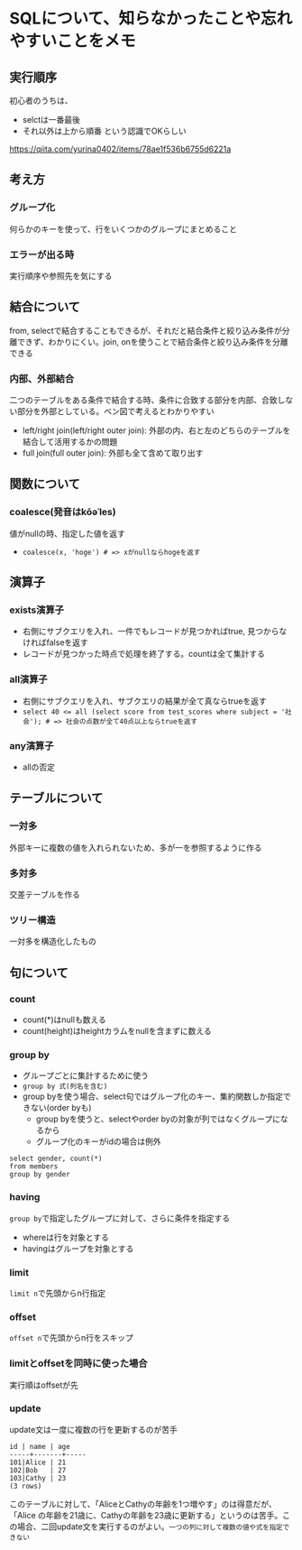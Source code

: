 # SQLについて、知らなかったことや忘れやすいことをメモ

## 実行順序
初心者のうちは、
- selctは一番最後
- それ以外は上から順番
という認識でOKらしい

https://qiita.com/yurina0402/items/78ae1f536b6755d6221a

## 考え方
### グループ化
何らかのキーを使って、行をいくつかのグループにまとめること

### エラーが出る時
実行順序や参照先を気にする

## 結合について
from, selectで結合することもできるが、それだと結合条件と絞り込み条件が分離できず、わかりにくい。join, onを使うことで結合条件と絞り込み条件を分離できる

### 内部、外部結合
二つのテーブルをある条件で結合する時、条件に合致する部分を内部、合致しない部分を外部としている。ベン図で考えるとわかりやすい
- left/right join(left/right outer join): 外部の内、右と左のどちらのテーブルを結合して活用するかの問題
- full join(full outer join): 外部も全て含めて取り出す 

## 関数について

### coalesce(発音はkōəˈles)
値がnullの時、指定した値を返す
- `coalesce(x, 'hoge') # => xがnullならhogeを返す`

## 演算子

### exists演算子
- 右側にサブクエリを入れ、一件でもレコードが見つかればtrue, 見つからなければfalseを返す
- レコードが見つかった時点で処理を終了する。countは全て集計する

### all演算子
- 右側にサブクエリを入れ、サブクエリの結果が全て真ならtrueを返す
- `select 40 <= all (select score from test_scores where subject = '社会'); # => 社会の点数が全て40点以上ならtrueを返す`

### any演算子
- allの否定

## テーブルについて

### 一対多
外部キーに複数の値を入れられないため、多が一を参照するように作る

### 多対多
交差テーブルを作る

### ツリー構造
一対多を構造化したもの

## 句について
### count
- count(*)はnullも数える
- count(height)はheightカラムをnullを含まずに数える

### group by
- グループごとに集計するために使う
- `group by 式(列名を含む)`
- group byを使う場合、select句ではグループ化のキー、集約関数しか指定できない(order byも)
  - group byを使うと、selectやorder byの対象が列ではなくグループになるから
  - グループ化のキーがidの場合は例外
```
select gender, count(*)
from members
group by gender
```

### having
`group by`で指定したグループに対して、さらに条件を指定する
- whereは行を対象とする
- havingはグループを対象とする

### limit
`limit n`で先頭からn行指定

### offset
`offset n`で先頭からn行をスキップ

### limitとoffsetを同時に使った場合
実行順はoffsetが先

### update
update文は一度に複数の行を更新するのが苦手

```
id | name | age 
-----+-------+----- 
101|Alice | 21 
102|Bob   | 27 
103|Cathy | 23
(3 rows)
```

このテーブルに対して、「AliceとCathyの年齢を1つ増やす」のは得意だが、「Alice の年齢を21歳に、Cathyの年齢を23歳に更新する」というのは苦手。この場合、二回update文を実行するのがよい。`一つの列に対して複数の値や式を指定できない`
